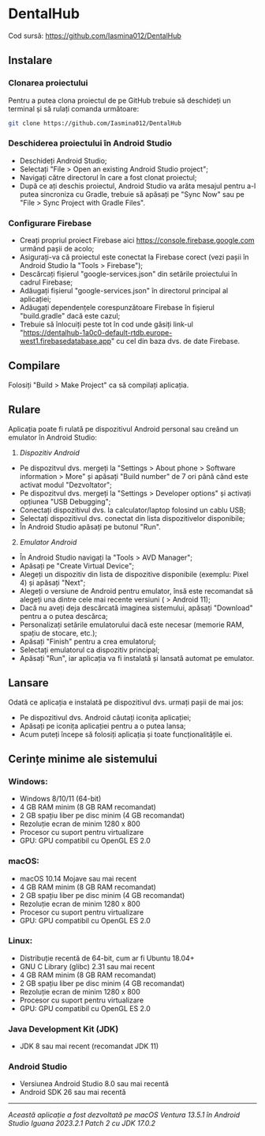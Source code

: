 # DentalHub

Cod sursă: https://github.com/Iasmina012/DentalHub

## Instalare

### Clonarea proiectului

Pentru a putea clona proiectul de pe GitHub trebuie să deschideți un terminal și să rulați comanda următoare:

```bash
git clone https://github.com/Iasmina012/DentalHub
```
### Deschiderea proiectului în Android Studio

- Deschideți Android Studio;
- Selectați "File > Open an existing Android Studio project";
- Navigați către directorul în care a fost clonat proiectul;
- După ce ați deschis proiectul, Android Studio va arăta mesajul pentru a-l putea sincroniza cu Gradle, trebuie să apăsați pe "Sync Now" sau pe "File > Sync Project with Gradle Files".

### Configurare Firebase
- Creați propriul proiect Firebase aici https://console.firebase.google.com urmând pașii de acolo;
- Asigurați-va că proiectul este conectat la Firebase corect (vezi pașii în Android Studio la "Tools > Firebase");
- Descărcați fișierul "google-services.json" din setările proiectului în cadrul Firebase;
- Adăugați fișierul "google-services.json" în directorul principal al aplicației;
- Adăugați dependențele corespunzătoare Firebase în fișierul "build.gradle" dacă este cazul;
- Trebuie să înlocuiți peste tot în cod unde găsiți link-ul "https://dentalhub-1a0c0-default-rtdb.europe-west1.firebasedatabase.app" cu cel din baza dvs. de date Firebase.

## Compilare
Folosiți "Build > Make Project" ca să compilați aplicația.

## Rulare
Aplicația poate fi rulată pe dispozitivul Android personal sau creând un emulator în Android Studio:

1. _Dispozitiv Android_
- Pe dispozitvul dvs. mergeți la "Settings > About phone > Software information > More" și apăsați "Build number" de 7 ori până când este activat modul "Dezvoltator";
- Pe dispozitvul dvs. mergeți la "Settings > Developer options" și activați opțiunea "USB Debugging";
- Conectați dispozitivul dvs. la calculator/laptop folosind un cablu USB;
- Selectați dispozitivul dvs. conectat din lista dispozitivelor disponibile;
- În Android Studio apăsați pe butonul "Run".

2. _Emulator Android_
- În Android Studio navigați la "Tools > AVD Manager";
- Apăsați pe "Create Virtual Device";
- Alegeți un dispozitiv din lista de dispozitive disponibile (exemplu: Pixel 4) și apăsați "Next";
- Alegeți o versiune de Android pentru emulator, însă este recomandat să alegeți una dintre cele mai recente versiuni ( > Android 11);
- Dacă nu aveți deja descărcată imaginea sistemului, apăsați "Download" pentru a o putea descărca;
- Personalizați setările emulatorului dacă este necesar (memorie RAM, spațiu de stocare, etc.);
- Apăsați "Finish" pentru a crea emulatorul;
- Selectați emulatorul ca dispozitiv principal;
- Apăsați "Run", iar aplicația va fi instalată și lansată automat pe emulator.

## Lansare
Odată ce aplicația e instalată pe dispozitivul dvs. urmați pașii de mai jos:

- Pe dispozitivul dvs. Android căutați iconița aplicației;
- Apăsați pe iconița aplicației pentru a o putea lansa;
- Acum puteți începe să folosiți aplicația și toate funcționalitățile ei.

## Cerințe minime ale sistemului

### Windows:

- Windows 8/10/11 (64-bit)
- 4 GB RAM minim (8 GB RAM recomandat)
- 2 GB spațiu liber pe disc minim (4 GB recomandat)
- Rezoluție ecran de minim 1280 x 800
- Procesor cu suport pentru virtualizare
- GPU: GPU compatibil cu OpenGL ES 2.0

### macOS:
- macOS 10.14 Mojave sau mai recent
- 4 GB RAM minim (8 GB RAM recomandat)
- 2 GB spațiu liber pe disc minim (4 GB recomandat)
- Rezoluție ecran de minim 1280 x 800
- Procesor cu suport pentru virtualizare
- GPU: GPU compatibil cu OpenGL ES 2.0

### Linux:
- Distribuție recentă de 64-bit, cum ar fi Ubuntu 18.04+
- GNU C Library (glibc) 2.31 sau mai recent
- 4 GB RAM minim (8 GB RAM recomandat) 
- 2 GB spațiu liber pe disc minim (4 GB recomandat)
- Rezoluție ecran de minim 1280 x 800
- Procesor cu suport pentru virtualizare
- GPU: GPU compatibil cu OpenGL ES 2.0

### Java Development Kit (JDK)
- JDK 8 sau mai recent (recomandat JDK 11)

### Android Studio
- Versiunea Android Studio 8.0 sau mai recentă
- Android SDK 26 sau mai recentă

---

_Această aplicație a fost dezvoltată pe macOS Ventura 13.5.1 în Android Studio Iguana 2023.2.1 Patch 2 cu JDK 17.0.2_
